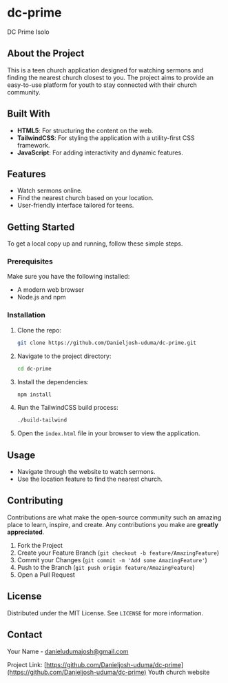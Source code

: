# dc-prime
DC Prime Isolo

## About the Project

This is a teen church application designed for watching sermons and finding the nearest church closest to you. The project aims to provide an easy-to-use platform for youth to stay connected with their church community.

## Built With

- **HTML5**: For structuring the content on the web.
- **TailwindCSS**: For styling the application with a utility-first CSS framework.
- **JavaScript**: For adding interactivity and dynamic features.

## Features

- Watch sermons online.
- Find the nearest church based on your location.
- User-friendly interface tailored for teens.

## Getting Started

To get a local copy up and running, follow these simple steps.

### Prerequisites

Make sure you have the following installed:
- A modern web browser
- Node.js and npm

### Installation
1. Clone the repo:
    ```sh
    git clone https://github.com/Danieljosh-uduma/dc-prime.git
    ```
2. Navigate to the project directory:
    ```sh
    cd dc-prime
    ```
3. Install the dependencies:
    ```sh
    npm install
    ```
4. Run the TailwindCSS build process:
    ```sh
    ./build-tailwind
    ```
5. Open the `index.html` file in your browser to view the application.

## Usage

- Navigate through the website to watch sermons.
- Use the location feature to find the nearest church.

## Contributing

Contributions are what make the open-source community such an amazing place to learn, inspire, and create. Any contributions you make are **greatly appreciated**.

1. Fork the Project
2. Create your Feature Branch (`git checkout -b feature/AmazingFeature`)
3. Commit your Changes (`git commit -m 'Add some AmazingFeature'`)
4. Push to the Branch (`git push origin feature/AmazingFeature`)
5. Open a Pull Request

## License

Distributed under the MIT License. See `LICENSE` for more information.

## Contact

Your Name - [danieludumajosh@gmail.com](mailto:danieludumajosh@gmail.com)

Project Link: [https://github.com/Danieljosh-uduma/dc-prime](https://github.com/Danieljosh-uduma/dc-prime)
Youth church website

